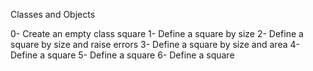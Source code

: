 Classes and Objects

0- Create an empty class square
1- Define a square by size
2- Define a square by size and raise errors
3- Define a square by size and area
4- Define a square
5- Define a square
6- Define a square